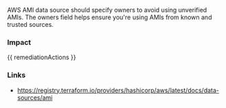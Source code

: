 
AWS AMI data source should specify owners to avoid using unverified AMIs.
The owners field helps ensure you're using AMIs from known and trusted sources.


### Impact
<!-- Add Impact here -->

<!-- DO NOT CHANGE -->
{{ remediationActions }}

### Links
- https://registry.terraform.io/providers/hashicorp/aws/latest/docs/data-sources/ami


